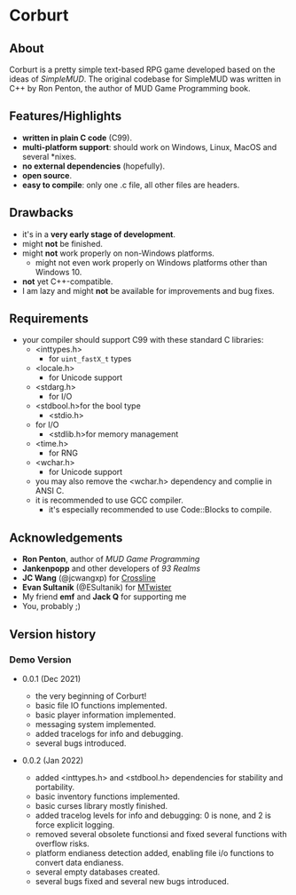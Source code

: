 # Corburt

## About

Corburt is a pretty simple text-based RPG game developed based on the ideas of *SimpleMUD*. The original codebase for SimpleMUD was written in C++ by Ron Penton, the author of MUD Game Programming book.

## Features/Highlights

- **written in plain C code** (C99).
- **multi-platform support**: should work on Windows, Linux, MacOS and several \*nixes.
- **no external dependencies** (hopefully).
- **open source**.
- **easy to compile**: only one .c file, all other files are headers.

## Drawbacks

- it's in a **very early stage of development**.
- might **not** be finished.
- might **not** work properly on non-Windows platforms.
  - might not even work properly on Windows platforms other than Windows 10.
- **not** yet C++-compatible.
- I am lazy and might **not** be available for improvements and bug fixes.

## Requirements

- your compiler should support C99 with these standard C libraries:
  - <inttypes.h>
    - for `uint_fastX_t` types
  - <locale.h>
    - for Unicode support
  - <stdarg.h>
    - for I/O
  - <stdbool.h>for the bool type
    - <stdio.h>
  - for I/O
    - <stdlib.h>for memory management
  - <time.h>
    - for RNG
  - <wchar.h>
    - for Unicode support
  - you may also remove the <wchar.h> dependency and complie in ANSI C.
  - it is recommended to use GCC compiler.
    - it's especially recommended to use Code::Blocks to compile.

## Acknowledgements

- **Ron Penton**, author of *MUD Game Programming*
- **Jankenpopp** and other developers of *93 Realms*
- **JC Wang** (@jcwangxp) for [Crossline](https://github.com/jcwangxp/Crossline)
- **Evan Sultanik** (@ESultanik) for [MTwister](https://github.com/ESultanik/mtwister)
- My friend **emf** and **Jack Q** for supporting me
- You, probably ;)

## Version history
### Demo Version
- 0.0.1 (Dec 2021)
  - the very beginning of Corburt!
  - basic file IO functions implemented.
  - basic player information implemented.
  - messaging system implemented.
  - added tracelogs for info and debugging.
  - several bugs introduced.

- 0.0.2 (Jan 2022)
  - added <inttypes.h> and <stdbool.h> dependencies for stability and portability.
  - basic inventory functions implemented.
  - basic curses library mostly finished.
  - added tracelog levels for info and debugging: 0 is none, and 2 is force explicit logging.
  - removed several obsolete functionsi and fixed several functions with overflow risks.
  - platform endianess detection added, enabling file i/o functions to convert data endianess.
  - several empty databases created.
  - several bugs fixed and several new bugs introduced.
